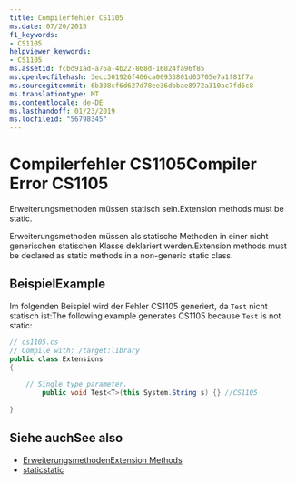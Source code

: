 ```yaml
---
title: Compilerfehler CS1105
ms.date: 07/20/2015
f1_keywords:
- CS1105
helpviewer_keywords:
- CS1105
ms.assetid: fcbd91ad-a76a-4b22-868d-16824fa96f85
ms.openlocfilehash: 3ecc301926f406ca00933801d03705e7a1f81f7a
ms.sourcegitcommit: 6b308cf6d627d78ee36dbbae8972a310ac7fd6c8
ms.translationtype: MT
ms.contentlocale: de-DE
ms.lasthandoff: 01/23/2019
ms.locfileid: "56798345"
---
```

# <a name="compiler-error-cs1105"></a><span data-ttu-id="6107f-102">Compilerfehler CS1105</span><span class="sxs-lookup"><span data-stu-id="6107f-102">Compiler Error CS1105</span></span>
<span data-ttu-id="6107f-103">Erweiterungsmethoden müssen statisch sein.</span><span class="sxs-lookup"><span data-stu-id="6107f-103">Extension methods must be static.</span></span>  
  
 <span data-ttu-id="6107f-104">Erweiterungsmethoden müssen als statische Methoden in einer nicht generischen statischen Klasse deklariert werden.</span><span class="sxs-lookup"><span data-stu-id="6107f-104">Extension methods must be declared as static methods in a non-generic static class.</span></span>  
  
## <a name="example"></a><span data-ttu-id="6107f-105">Beispiel</span><span class="sxs-lookup"><span data-stu-id="6107f-105">Example</span></span>  
 <span data-ttu-id="6107f-106">Im folgenden Beispiel wird der Fehler CS1105 generiert, da `Test` nicht statisch ist:</span><span class="sxs-lookup"><span data-stu-id="6107f-106">The following example generates CS1105 because `Test` is not static:</span></span>  
  
```csharp  
// cs1105.cs  
// Compile with: /target:library  
public class Extensions  
{  
  
    // Single type parameter.  
        public void Test<T>(this System.String s) {} //CS1105  
  
}  
```  
  
## <a name="see-also"></a><span data-ttu-id="6107f-107">Siehe auch</span><span class="sxs-lookup"><span data-stu-id="6107f-107">See also</span></span>

- [<span data-ttu-id="6107f-108">Erweiterungsmethoden</span><span class="sxs-lookup"><span data-stu-id="6107f-108">Extension Methods</span></span>](../../csharp/programming-guide/classes-and-structs/extension-methods.md)
- [<span data-ttu-id="6107f-109">static</span><span class="sxs-lookup"><span data-stu-id="6107f-109">static</span></span>](../../csharp/language-reference/keywords/static.md)
